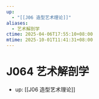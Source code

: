 ```yaml
---
up:
  - "[[J06 造型艺术理论]]"
aliases:
  - 艺术解剖学
ctime: 2025-04-06T17:55:10+08:00
mtime: 2025-10-01T11:41:31+08:00
---
```


# J064 艺术解剖学

- up: [[J06 造型艺术理论]]
